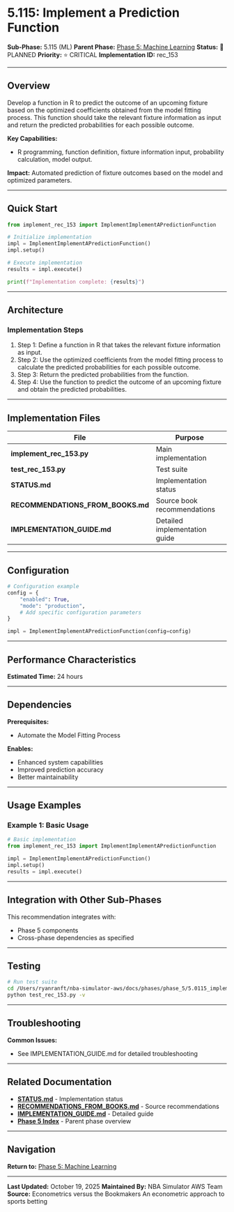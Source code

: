 # 5.115: Implement a Prediction Function

**Sub-Phase:** 5.115 (ML)
**Parent Phase:** [Phase 5: Machine Learning](../PHASE_5_INDEX.md)
**Status:** 🔵 PLANNED
**Priority:** ⭐ CRITICAL
**Implementation ID:** rec_153

---

## Overview

Develop a function in R to predict the outcome of an upcoming fixture based on the optimized coefficients obtained from the model fitting process. This function should take the relevant fixture information as input and return the predicted probabilities for each possible outcome.

**Key Capabilities:**
- R programming, function definition, fixture information input, probability calculation, model output.

**Impact:**
Automated prediction of fixture outcomes based on the model and optimized parameters.

---

## Quick Start

```python
from implement_rec_153 import ImplementImplementAPredictionFunction

# Initialize implementation
impl = ImplementImplementAPredictionFunction()
impl.setup()

# Execute implementation
results = impl.execute()

print(f"Implementation complete: {results}")
```

---

## Architecture

### Implementation Steps

1. Step 1: Define a function in R that takes the relevant fixture information as input.
2. Step 2: Use the optimized coefficients from the model fitting process to calculate the predicted probabilities for each possible outcome.
3. Step 3: Return the predicted probabilities from the function.
4. Step 4: Use the function to predict the outcome of an upcoming fixture and obtain the predicted probabilities.

---

## Implementation Files

| File | Purpose |
|------|---------|
| **implement_rec_153.py** | Main implementation |
| **test_rec_153.py** | Test suite |
| **STATUS.md** | Implementation status |
| **RECOMMENDATIONS_FROM_BOOKS.md** | Source book recommendations |
| **IMPLEMENTATION_GUIDE.md** | Detailed implementation guide |

---

## Configuration

```python
# Configuration example
config = {
    "enabled": True,
    "mode": "production",
    # Add specific configuration parameters
}

impl = ImplementImplementAPredictionFunction(config=config)
```

---

## Performance Characteristics

**Estimated Time:** 24 hours

---

## Dependencies

**Prerequisites:**
- Automate the Model Fitting Process

**Enables:**
- Enhanced system capabilities
- Improved prediction accuracy
- Better maintainability

---

## Usage Examples

### Example 1: Basic Usage

```python
# Basic implementation
from implement_rec_153 import ImplementImplementAPredictionFunction

impl = ImplementImplementAPredictionFunction()
impl.setup()
results = impl.execute()
```

---

## Integration with Other Sub-Phases

This recommendation integrates with:
- Phase 5 components
- Cross-phase dependencies as specified

---

## Testing

```bash
# Run test suite
cd /Users/ryanranft/nba-simulator-aws/docs/phases/phase_5/5.0115_implement_a_prediction_function
python test_rec_153.py -v
```

---

## Troubleshooting

**Common Issues:**
- See IMPLEMENTATION_GUIDE.md for detailed troubleshooting

---

## Related Documentation

- **[STATUS.md](STATUS.md)** - Implementation status
- **[RECOMMENDATIONS_FROM_BOOKS.md](RECOMMENDATIONS_FROM_BOOKS.md)** - Source recommendations
- **[IMPLEMENTATION_GUIDE.md](IMPLEMENTATION_GUIDE.md)** - Detailed guide
- **[Phase 5 Index](../PHASE_5_INDEX.md)** - Parent phase overview

---

## Navigation

**Return to:** [Phase 5: Machine Learning](../PHASE_5_INDEX.md)

---

**Last Updated:** October 19, 2025
**Maintained By:** NBA Simulator AWS Team
**Source:** Econometrics versus the Bookmakers An econometric approach to sports betting
